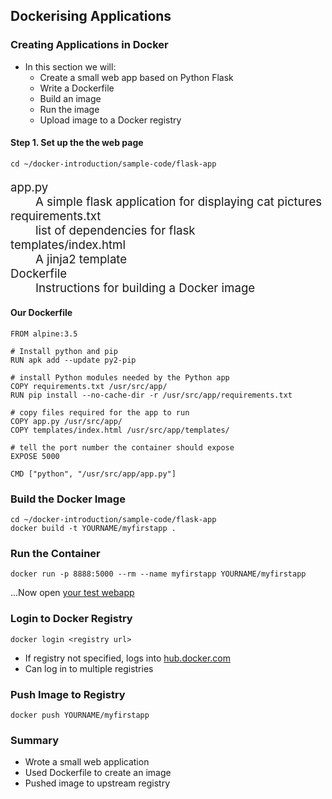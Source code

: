 ## Dockerising Applications


### Creating Applications in Docker
* In this section we will:
   * Create a small web app based on Python Flask
   * Write a Dockerfile
   * Build an image
   * Run the image
   * Upload image to a Docker registry
                    


#### Step 1. Set up the the web page
```
cd ~/docker-introduction/sample-code/flask-app
```
   <dl style="font-size:14pt;">
   <dt>app.py</dt> <dd>A simple flask application for displaying cat pictures</dd>
   <dt>requirements.txt</dt> <dd>list of dependencies for flask</dd>
   <dt>templates/index.html</dt> <dd>A jinja2 template</dd>
   <dt>Dockerfile</dt><dd>Instructions for building a Docker image</dd>
   </dl>

                    


#### Our Dockerfile
```
FROM alpine:3.5

# Install python and pip
RUN apk add --update py2-pip

# install Python modules needed by the Python app
COPY requirements.txt /usr/src/app/
RUN pip install --no-cache-dir -r /usr/src/app/requirements.txt

# copy files required for the app to run
COPY app.py /usr/src/app/
COPY templates/index.html /usr/src/app/templates/

# tell the port number the container should expose
EXPOSE 5000

CMD ["python", "/usr/src/app/app.py"]
```



### Build the Docker Image
```
cd ~/docker-introduction/sample-code/flask-app 
docker build -t YOURNAME/myfirstapp .
```
<asciinema-player autoplay="1" loop="loop"  font-size="medium" speed="1" theme="solarized-light" src="asciinema/asciicast-119506.json" cols="174" rows="22"></asciinema-player>


### Run the Container
```
docker run -p 8888:5000 --rm --name myfirstapp YOURNAME/myfirstapp
```
<asciinema-player autoplay="1" loop="loop"  font-size="medium" speed="1" theme="solarized-light" src="asciinema/asciicast-119510.json" cols="174" rows="11"></asciinema-player>
...Now open [your test webapp](http://localhost:8888)


### Login to Docker Registry
```
docker login <registry url>
```
<asciinema-player autoplay="1" loop="loop"  font-size="medium" speed="1" theme="solarized-light" src="asciinema/asciicast-120558.json" cols="138" rows="11"></asciinema-player>
* If registry not specified, logs into <a href="https://hub.docker.com">hub.docker.com</a>
* Can log in to multiple registries



### Push Image to Registry
```
docker push YOURNAME/myfirstapp
```
<asciinema-player autoplay="1" loop="loop"  font-size="medium" speed="1" theme="solarized-light" src="asciinema/asciicast-119547.json" cols="174" rows="12"></asciinema-player>


### Summary

* Wrote a small web application
* Used Dockerfile to create an image
* Pushed image to upstream registry
